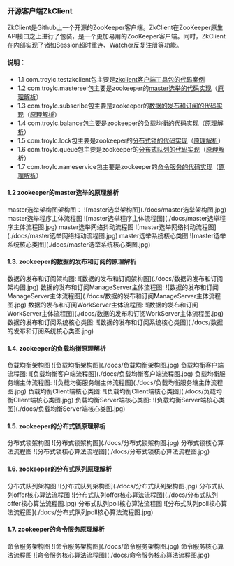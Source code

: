 ### 开源客户端ZkClient  
ZkClient是Github上一个开源的ZooKeeper客户端。ZkClient在ZooKeeper原生
API接口之上进行了包装，是一个更加易用的ZooKeeper客户端。同时，ZkClient在内部实现了诸如Session超时重连、Watcher反复注册等功能。

#### 说明：
* 1.1 com.troylc.testzkclient包主要是[zkclient客户端工具包的代码案例](./src/main/java/com/troylc/testzkclient) 
* 1.2 com.troylc.mastersel包主要是zookeeper的[master选举的代码实现](./src/main/java/com/troylc/mastersel)（[原理解析](#1.2)） 
* 1.3 com.troylc.subscribe包主要是zookeeper的[数据的发布和订阅的代码实现](./src/main/java/com/troylc/subscribe)（[原理解析](#1.3)） 
* 1.4 com.troylc.balance包主要是zookeeper的[负载均衡的代码实现](./src/main/java/com/troylc/balance)（[原理解析](#1.4)） 
* 1.5 com.troylc.lock包主要是zookeeper的[分布式锁的代码实现](./src/main/java/com/troylc/lock)（[原理解析](#1.5)） 
* 1.6 com.troylc.queue包主要是zookeeper的[分布式队列的代码实现](./src/main/java/com/troylc/queue)（[原理解析](#1.6)） 
* 1.7 com.troylc.nameservice包主要是zookeeper的[命令服务的代码实现](./src/main/java/com/troylc/nameservice)（[原理解析](#1.7)） 
<h4 id="1.2">1.2 zookeeper的master选举的原理解析</h4>  
master选举架构图架构图：  
![master选举架构图](./docs/master选举架构图.jpg)  
master选举程序主体流程图  
![master选举程序主体流程图](./docs/master选举程序主体流程图.jpg)  
master选举网络抖动流程图  
![master选举网络抖动流程图](./docs/master选举网络抖动流程图.jpg)  
master选举系统核心类图  
![master选举系统核心类图](./docs/master选举系统核心类图.jpg)  
<h4 id="1.3">1.3. zookeeper的数据的发布和订阅的原理解析</h4>  
数据的发布和订阅架构图:  
![数据的发布和订阅架构图](./docs/数据的发布和订阅架构图.jpg)  
数据的发布和订阅ManageServer主体流程图:  
![数据的发布和订阅ManageServer主体流程图](./docs/数据的发布和订阅ManageServer主体流程图.jpg)  
数据的发布和订阅WorkServer主体流程图:  
![数据的发布和订阅WorkServer主体流程图](./docs/数据的发布和订阅WorkServer主体流程图.jpg)  
数据的发布和订阅系统核心类图:  
![数据的发布和订阅系统核心类图](./docs/数据的发布和订阅系统核心类图.jpg)  
<h4 id="1.4">1.4. zookeeper的负载均衡原理解析</h4>  
负载均衡架构图  
![负载均衡架构图](./docs/负载均衡架构图.jpg)  
负载均衡客户端流程图:  
![负载均衡客户端流程图](./docs/负载均衡客户端流程图.jpg)  
负载均衡服务端主体流程图:  
![负载均衡服务端主体流程图](./docs/负载均衡服务端主体流程图.jpg)  
负载均衡Client端核心类图:  
![负载均衡Client端核心类图](./docs/负载均衡Client端核心类图.jpg)  
负载均衡Server端核心类图:  
![负载均衡Server端核心类图](./docs/负载均衡Server端核心类图.jpg)  
<h4 id="1.5">1.5. zookeeper的分布式锁原理解析</h4>  
分布式锁架构图  
![分布式锁架构图](./docs/分布式锁架构图.jpg)  
分布式锁核心算法流程图  
![分布式锁核心算法流程图](./docs/分布式锁核心算法流程图.jpg)  
<h4 id="1.6">1.6. zookeeper的分布式队列原理解析</h4>  
分布式队列架构图  
![分布式队列架构图](./docs/分布式队列架构图.jpg)  
分布式队列offer核心算法流程图  
![分布式队列offer核心算法流程图](./docs/分布式队列offer核心算法流程图.jpg)  
分布式队列poll核心算法流程图  
![分布式队列poll核心算法流程图](./docs/分布式队列poll核心算法流程图.jpg)  
<h4 id="1.7">1.7. zookeeper的命令服务原理解析</h4>  
命令服务架构图  
![命令服务架构图](./docs/命令服务架构图.jpg)  
命令服务核心算法流程图  
![命令服务核心算法流程图](./docs/命令服务核心算法流程图.jpg)  
  
  
  